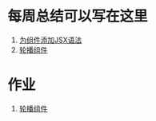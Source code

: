 # 每周总结可以写在这里
1. [为组件添加JSX语法](https://www.yuque.com/yangxiaomie/zu16ge/egnft2)
2. [轮播组件](https://www.yuque.com/yangxiaomie/zu16ge/sid8pu)

# 作业
1. [轮播组件](https://github.com/wanni-yang/Frontend-01-Template/tree/master/week14/carousel)
